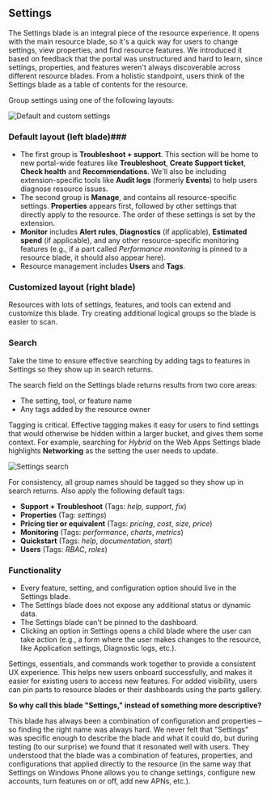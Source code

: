 <properties title="Settings" pageTitle="Settings" description="" authors="mattshel" />

<tags
    ms.service="portalfx"
    ms.workload="portalfx"
    ms.tgt_pltfrm="portalfx"
    ms.devlang="portalfx"
    ms.topic="get-started-article"
    ms.date="09/15/2015" 
    ms.author="mattshel"/>    

<a name="settings"></a>
## Settings ##

The Settings blade is an integral piece of the resource experience. It opens with the main resource blade, so it's a quick way for users to change settings, view properties, and find resource features. We introduced it based on feedback that the portal was  unstructured and hard to learn, since settings, properties, and features weren't always discoverable across different resource blades. From a holistic standpoint, users think of the Settings blade as a table of contents for the resource.

Group settings using one of the following layouts: 

![Default and custom settings][default_or_custom]

<a name="settings-default-layout-left-blade"></a>
### Default layout (left blade)###

-  	The first group is **Troubleshoot + support**. This section will be home to new portal-wide features like **Troubleshoot**, **Create Support ticket**, **Check health** and **Recommendations**. We'll also be including extension-specific tools like **Audit logs** (formerly **Events**) to help users diagnose resource issues. 
-	The second group is **Manage**, and contains all resource-specific settings. **Properties** appears first, followed by other settings that directly apply to the resource. The order of these settings is set by the extension.
- **Monitor** includes **Alert rules**, **Diagnostics** (if applicable), **Estimated spend** (if applicable), and any other resource-specific monitoring features (e.g., if a part called *Performance monitoring* is pinned to a resource blade, it should also appear here).
- Resource management includes **Users** and **Tags**.

	
<a name="settings-customized-layout-right-blade"></a>
### Customized layout (right blade) ###

Resources with lots of settings, features, and tools can extend and customize this blade. Try creating additional logical groups so the blade is easier to scan.

<a name="settings-search"></a>
### Search ###

Take the time to ensure effective searching by adding tags to features in Settings so they show up in search returns. 

The search field on the Settings blade returns results from two core areas: 

- The setting, tool, or feature name 
- Any tags added by the resource owner 

Tagging is critical. Effective tagging makes it easy for users to find settings that would otherwise be hidden within a larger bucket, and gives them some context. For example, searching for *Hybrid* on the Web Apps Settings blade highlights **Networking** as the setting the user needs to update. 

![Settings search][settings]


For consistency, all group names should be tagged so they show up in search returns. Also apply the following default tags:



- **Support + Troubleshoot** (Tags: *help,* *support*, *fix*)
- **Properties** (Tag: *settings*)
- **Pricing tier or equivalent** (Tags: *pricing*, *cost*, *size*, *price*)
- **Monitoring** (Tags: *performance*, *charts*, *metrics*)
- **Quickstart** (Tags: *help*, *documentation*, *start*)
- **Users** (Tags: *RBAC*, *roles*)

<a name="settings-functionality"></a>
### Functionality ###

- Every feature, setting, and configuration option should live in the Settings blade. 
-	The Settings blade does not expose any additional status or dynamic data.
-	The Settings blade can't be pinned to the dashboard.
-	Clicking an option in Settings opens a child blade where the user can take action (e.g., a form where the user makes changes to the resource, like Application settings, Diagnostic logs, etc.).

Settings, essentials, and commands work together to provide a consistent UX experience. This helps new users onboard successfully, and makes it easier for existing users to access new features. For added visibility, users can pin parts to resource blades or their dashboards using the parts gallery.

**So why call this blade "Settings," instead of something more descriptive?**

This blade has always been a combination of configuration and properties – so finding the right name was always hard. We never felt that "Settings" was specific enough to describe the blade and what it could do, but during testing (to our surprise) we found that it resonated well with users. They understood that the blade was a combination of features, properties, and configurations that applied directly to the resource (in the same way that Settings on Windows Phone allows you to change settings, configure new accounts, turn features on or off, add new APNs, etc.). 




[default_or_custom]: ../media/portalfx-ux-settings/def_cust_settings3.jpg

[settings]: ../media/portalfx-ux-settings/Settings3.png



